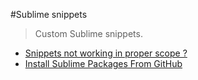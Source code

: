 #Sublime snippets

> Custom Sublime snippets.

  * [Snippets not working in proper scope ?](http://stackoverflow.com/questions/19495269/sublime-text-2-code-snippet-not-working-in-proper-scope)
  * [Install Sublime Packages From GitHub](http://www.macdrifter.com/2012/08/install-sublime-packages-from-github.html)
